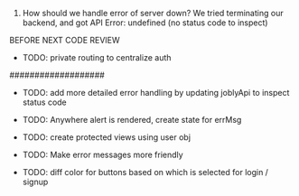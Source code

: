 1. How should we handle error of server down? We tried terminating our backend, and got API Error: undefined (no status code to inspect)



BEFORE NEXT CODE REVIEW

- TODO: private routing to centralize auth

###################
- TODO: add more detailed error handling by updating joblyApi to inspect status code

- TODO: Anywhere alert is rendered, create state for errMsg

- TODO: create protected views using user obj

- TODO: Make error messages more friendly

- TODO: diff color for buttons based on which is selected for login / signup